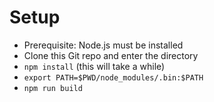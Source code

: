 # Setup

- Prerequisite: Node.js must be installed
- Clone this Git repo and enter the directory
- `npm install` (this will take a while)
- `export PATH=$PWD/node_modules/.bin:$PATH`
- `npm run build`
